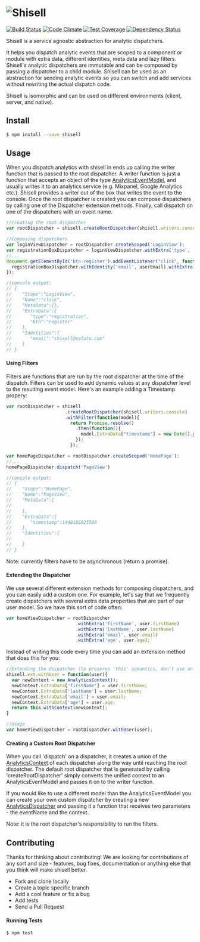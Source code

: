 # ![Shisell](http://i.imgur.com/mDUAVwl.png)
[![Build Status](https://api.travis-ci.org/Soluto/shisell-js.svg?branch=master)](https://travis-ci.org/Soluto/shisell-js)
[![Code Climate](https://codeclimate.com/github/Soluto/shisell-js/badges/gpa.svg)](https://codeclimate.com/github/Soluto/shisell-js)
[![Test Coverage](https://codeclimate.com/github/Soluto/shisell-js/badges/coverage.svg)](https://codeclimate.com/github/Soluto/shisell-js/coverage)
[![Dependency Status](https://www.versioneye.com/user/projects/595b5fa5368b080033562e8b/badge.svg?style=flat-square)](https://www.versioneye.com/user/projects/595b5fa5368b080033562e8b)

Shisell is a service agnostic abstraction for analytic dispatchers.

It helps you dispatch analytic events that are scoped to a component or module with extra data, different identities, meta data and lazy filters. Shisell's analytic dispatchers are immutable and can be composed by passing a dispatcher to a child module. Shisell can be used as an abstraction for sending analytic events so you can switch and add services without rewriting the actual dispatch code.

Shisell is isomorphic and can be used on different environments (client, server, and native).

## Install

```sh
$ npm install --save shisell
```

## Usage

When you dispatch analytics with shisell in ends up calling the writer function that is passed to the root dispatcher. A writer function is just a function that accepts an object of the type [AnalyticsEventModel](https://github.com/Soluto/shisell-js/blob/master/lib/AnalyticsEventModel.js), and usually writes it to an analytics service (e.g. Mixpanel, Google Analytics etc.).
Shisell provides a writer out of the box that writes the event to the console. Once the root dispatcher is created you can compose dispatchers by calling one of the Dispatcher extension methods. Finally, call dispatch on one of the dispatchers with an event name.

```js
//Creating the root dispatcher
var rootDispatcher = shisell.createRootDispatcher(shisell.writers.console);

//Composing dispatchers
var loginViewDispatcher = rootDispatcher.createScoped('LoginView');
var registrationBoxDispatcher = loginViewDispatcher.withExtra('type', 'registration');
//...
document.getElementById('btn-register').addEventListener("click", function(){
  registrationBoxDispatcher.withIdentity('email', userEmail).withExtra('btn','register').dispatch('click');
});

//console output:
// {  
//    "Scope":"LoginView",
//    "Name":"click",
//    "MetaData":{},
//    "ExtraData":{  
//       "type":"registration",
//       "btn":"register"
//    },
//    "Identities":{  
//       "email":"shisell@soluto.com"
//    }
// }
```

#### Using Filters

Filters are functions that are run by the root dispatcher at the time of the dispatch. Filters can be used to add dynamic values at any dispatcher level to the resulting event model. Here's an example adding a Timestamp propery:

```js
var rootDispatcher = shisell
                      .createRootDispatcher(shisell.writers.console)
                      .withFilter(function(model){
                        return Promise.resolve()
                          .then(function(){
                            model.ExtraData["timestamp"] = new Date().getTime();
                          });
                        });

var homePageDispatcher = rootDispatcher.createScoped('HomePage');
//...
homePageDispatcher.dispatch('PageView')

//console output:
// {  
//    "Scope":"HomePage",
//    "Name":"PageView",
//    "MetaData":{  
//
//    },
//    "ExtraData":{  
//       "timestamp":1448185925589
//    },
//    "Identities":{  
//
//    }
// }
```

Note: currently filters have to be asynchronous (return a promise).

#### Extending the Dispatcher
We use several different extension methods for composing dispatchers, and you can easily add a custom one. For example, let's say that we frequently create dispatchers with several extra data properties that are part of our user model. So we have this sort of code often:

```js
var homeViewDispatcher = rootDispatcher
                          .withExtra('firstName', user.firstName)
                          .withExtra('lastName', user.lastName)
                          .withExtra('email', user.email)
                          .withExtra('age', user.age);
```

Instead of writing this code every time you can add an extension method that does this for you:

```js
//Extending the dispatcher (to preserve 'this' semantics, don't use an arrow function)
shisell.ext.withUser = function(user){
  var newContext = new AnalyticsContext();
  newContext.ExtraData['firstName'] = user.firstName;
  newContext.ExtraData['lastName'] = user.lastName;
  newContext.ExtraData['email'] = user.email;
  newContext.ExtraData['age'] = user.age;
  return this.withContext(newContext);
}

//Usage
var homeViewDispatcher = rootDispatcher.withUser(user);
```

#### Creating a Custom Root Dispatcher
When you call 'dispatch' on a dispatcher, it creates a union of the [AnalyticsContext](https://github.com/Soluto/shisell-js/blob/master/lib/AnalyticsContext.js) of each dispatcher along the way until reaching the root dispatcher. The default root dispatcher that is generated by calling 'createRootDispatcher' simply converts the unified context to an AnalyticsEventModel and passes it on to the writer function.

If you would like to use a different model than the AnalyticsEventModel you can create your own custom dispatcher by creating a new [AnalyticsDispatcher](https://github.com/Soluto/shisell-js/blob/master/lib/AnalyticsDispatcher.js) and passing it a function that receives two parameters - the eventName and the context.

Note: it is the root dispatcher's responsibility to run the filters.

## Contributing
Thanks for thinking about contributing! We are looking for contributions of any sort and size - features, bug fixes, documentation or anything else that you think will make shisell better.
* Fork and clone locally
* Create a topic specific branch
* Add a cool feature or fix a bug
* Add tests
* Send a Pull Request

#### Running Tests
```sh
$ npm test
```
